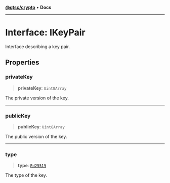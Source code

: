 [**@gtsc/crypto**](../README.md) • **Docs**

***

# Interface: IKeyPair

Interface describing a key pair.

## Properties

### privateKey

> **privateKey**: `Uint8Array`

The private version of the key.

***

### publicKey

> **publicKey**: `Uint8Array`

The public version of the key.

***

### type

> **type**: [`Ed25519`](../enumerations/KeyType.md#ed25519)

The type of the key.
